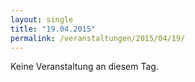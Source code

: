 ```yaml
---
layout: single
title: "19.04.2015"
permalink: /veranstaltungen/2015/04/19/
---
```


Keine Veranstaltung an diesem Tag.
